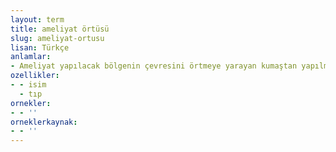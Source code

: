 ```yaml
---
layout: term
title: ameliyat örtüsü
slug: ameliyat-ortusu
lisan: Türkçe
anlamlar:
- Ameliyat yapılacak bölgenin çevresini örtmeye yarayan kumaştan yapılmış steril örtü; serviyet bezi
ozellikler:
- - isim
  - tıp
ornekler:
- - ''
orneklerkaynak:
- - ''
---
```

